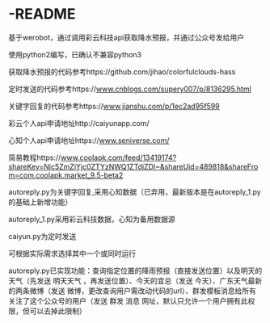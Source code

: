 # -README
基于werobot，通过调用彩云科技api获取降水预报，并通过公众号发给用户

使用python2编写，已确认不兼容python3

获取降水预报的代码参考https://github.com/jihao/colorfulclouds-hass

定时发送的代码参考https://www.cnblogs.com/supery007/p/8136295.html

关键字回复的代码参考https://www.jianshu.com/p/1ec2ad95f599

彩云个人api申请地址http://caiyunapp.com/

心知个人api申请地址https://www.seniverse.com/

简易教程https://www.coolapk.com/feed/13419174?shareKey=Njc5ZmZiYjc0ZTYzNWQ1ZTdjZDI~&shareUid=489818&shareFrom=com.coolapk.market_9.5-beta2


autoreply.py为关键字回复,采用心知数据（已弃用，最新版本是在autoreply_1.py的基础上新增功能）

autoreply_1.py采用彩云科技数据，心知为备用数据源

caiyun.py为定时发送

可根据实际需求选择其中一个或同时运行

autoreply.py已实现功能：查询指定位置的降雨预报（直接发送位置）以及明天的天气（先发送 明天天气 ，再发送位置）、今天的宜忌（发送 今天）、广东天气最新的两条微博（发送 微博，更改查询用户需改动代码的url）、群发模板消息给所有关注了这个公众号的用户（发送 群发 消息 网址，默认只允许一个用户拥有此权限，但可以去掉此限制）

